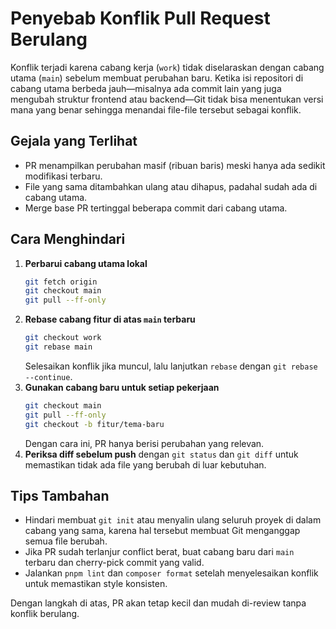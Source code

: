 # Penyebab Konflik Pull Request Berulang

Konflik terjadi karena cabang kerja (`work`) tidak diselaraskan dengan cabang utama (`main`) sebelum membuat perubahan baru. Ketika isi repositori di cabang utama berbeda jauh—misalnya ada commit lain yang juga mengubah struktur frontend atau backend—Git tidak bisa menentukan versi mana yang benar sehingga menandai file-file tersebut sebagai konflik.

## Gejala yang Terlihat

- PR menampilkan perubahan masif (ribuan baris) meski hanya ada sedikit modifikasi terbaru.
- File yang sama ditambahkan ulang atau dihapus, padahal sudah ada di cabang utama.
- Merge base PR tertinggal beberapa commit dari cabang utama.

## Cara Menghindari

1. **Perbarui cabang utama lokal**
   ```bash
   git fetch origin
   git checkout main
   git pull --ff-only
   ```
2. **Rebase cabang fitur di atas `main` terbaru**
   ```bash
   git checkout work
   git rebase main
   ```
   Selesaikan konflik jika muncul, lalu lanjutkan `rebase` dengan `git rebase --continue`.
3. **Gunakan cabang baru untuk setiap pekerjaan**
   ```bash
   git checkout main
   git pull --ff-only
   git checkout -b fitur/tema-baru
   ```
   Dengan cara ini, PR hanya berisi perubahan yang relevan.
4. **Periksa diff sebelum push** dengan `git status` dan `git diff` untuk memastikan tidak ada file yang berubah di luar kebutuhan.

## Tips Tambahan

- Hindari membuat `git init` atau menyalin ulang seluruh proyek di dalam cabang yang sama, karena hal tersebut membuat Git menganggap semua file berubah.
- Jika PR sudah terlanjur conflict berat, buat cabang baru dari `main` terbaru dan cherry-pick commit yang valid.
- Jalankan `pnpm lint` dan `composer format` setelah menyelesaikan konflik untuk memastikan style konsisten.

Dengan langkah di atas, PR akan tetap kecil dan mudah di-review tanpa konflik berulang.
